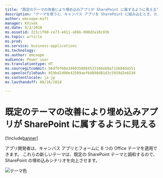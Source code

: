 ```yaml
---
title: "既定のテーマの改善により埋め込みアプリが SharePoint に属するように見える"
description: "テーマを使うと、キャンバス アプリを SharePoint に組み込むとき、カスタマイズされたフォームでも Web パーツでも、外観が非常にマッチします。"
author: emcoope-msft
manager: KVivek
ms.date: 9/3/2018
ms.assetid: 221c1f60-ce73-e811-a96b-000d3a18c83b
ms.topic: article
ms.prod: 
ms.service: business-applications
ms.technology: 
ms.author: emcoope
audience: Power user
ms.translationtype: HT
ms.sourcegitcommit: b6df0f68e3460358864533346e69a712684da551
ms.openlocfilehash: 019bd2d90e42509aef64898d01d3c5939d2e6538
ms.contentlocale: ja-jp
ms.lasthandoff: 08/16/2018

---
```

# <a name="improved-default-themes-help-embedded-apps-look-like-they-belong-in-sharepoint"></a>既定のテーマの改善により埋め込みアプリが SharePoint に属するように見える


[!include[banner](../../includes/banner.md)]

アプリ開発者は、キャンバス アプリとフォームに 8 つの Office テーマを適用できます。 これらの新しいテーマは、既定の SharePoint テーマと調和するので、SharePoint の埋め込みシナリオを向上させます。

![テーマ色](media/ThemeColors.jpg  "テーマ色")


